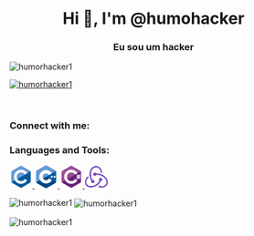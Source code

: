 <h1 align="center">Hi 👋, I'm @humohacker</h1>
<h3 align="center">Eu sou um hacker</h3>

<p align="left"> <img src="https://komarev.com/ghpvc/?username=humorhacker1&label=Profile%20views&color=0e75b6&style=flat" alt="humorhacker1" /> </p>

<p align="left"> <a href="https://github.com/ryo-ma/github-profile-trophy"><img src="https://github-profile-trophy.vercel.app/?username=humorhacker1" alt="humorhacker1" /></a> </p>

<p align="left"> <a href="https://twitter.com/" target="blank"><img src="https://img.shields.io/twitter/follow/?logo=twitter&style=for-the-badge" alt="" /></a> </p>

<h3 align="left">Connect with me:</h3>
<p align="left">
</p>

<h3 align="left">Languages and Tools:</h3>
<p align="left"> <a href="https://www.cprogramming.com/" target="_blank" rel="noreferrer"> <img src="https://raw.githubusercontent.com/devicons/devicon/master/icons/c/c-original.svg" alt="c" width="40" height="40"/> </a> <a href="https://www.w3schools.com/cpp/" target="_blank" rel="noreferrer"> <img src="https://raw.githubusercontent.com/devicons/devicon/master/icons/cplusplus/cplusplus-original.svg" alt="cplusplus" width="40" height="40"/> </a> <a href="https://www.w3schools.com/cs/" target="_blank" rel="noreferrer"> <img src="https://raw.githubusercontent.com/devicons/devicon/master/icons/csharp/csharp-original.svg" alt="csharp" width="40" height="40"/> </a> <a href="https://redux.js.org" target="_blank" rel="noreferrer"> <img src="https://raw.githubusercontent.com/devicons/devicon/master/icons/redux/redux-original.svg" alt="redux" width="40" height="40"/> </a> </p>

<p><img align="left" src="https://github-readme-stats.vercel.app/api/top-langs?username=humorhacker1&show_icons=true&locale=en&layout=compact" alt="humorhacker1" /></p>

<p>&nbsp;<img align="center" src="https://github-readme-stats.vercel.app/api?username=humorhacker1&show_icons=true&locale=en" alt="humorhacker1" /></p>

<p><img align="center" src="https://github-readme-streak-stats.herokuapp.com/?user=humorhacker1&" alt="humorhacker1" /></p>
